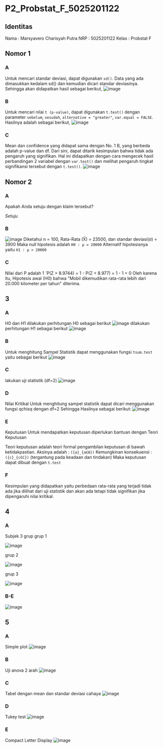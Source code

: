 # P2_Probstat_F_5025201122
## Identitas
Nama : Marsyavero Charisyah Putra
NRP : 5025201122
Kelas : Probstat F

## Nomor 1
### A
Untuk mencari standar deviasi, dapat digunakan `sd()`. Data yang ada dimasukkan kedalam sd() dan kemudian dicari standar deviasinya. Sehingga akan didapatkan hasil sebagai berikut,
![image](https://user-images.githubusercontent.com/72655925/170872031-8ed8f743-7655-481f-b80f-27182904cf7d.png)

### B
Untuk mencari nilai `t (p-value)`, dapat digunakan `t.test()` dengan parameter `sebelum`, `sesudah`, `alternative = "greater"`, `var.equal = FALSE`. Hasilnya adalah sebagai berikut,
![image](https://user-images.githubusercontent.com/72655925/170872151-e2ce0de9-ad7b-4623-8463-1244f33020f1.png)

### C 
Mean dan confidence yang didapat sama dengan No. 1 B, yang berbeda adalah p-value dan df. Dari sini, dapat ditarik kesimpulan bahwa tidak ada pengaruh yang signifikan. Hal ini didapatkan dengan cara mengecek hasil perbandingan 2 variabel dengan `var.test()` dan melihat pengaruh tingkat signifikansi tersebut dengan `t.test()`.
![image](https://user-images.githubusercontent.com/72655925/170872287-f0903987-3c44-41b3-ac32-3bb9f08092fd.png)

## Nomor 2
### A
Apakah Anda setuju dengan klaim tersebut?

*Setuju*
### B
![image](https://user-images.githubusercontent.com/72655925/170872914-a561b92f-2ffa-4dd9-9501-87a057ad2ff5.png)
Diketahui n = 100, Rata-Rata (X̄) = 23500, dan standar deviasi(σ) = 3900 Maka null hipotesis adalah
`H0 : μ = 20000`
Alternatif hipotesisnya yaitu
`H1 : μ > 20000`

### C
Nilai dari P adalah 1
`P(Z > 8.9744) = 1 - P(Z < 8.977)
= 1 - 1
= 0
Oleh karena itu, Hipotesis awal (H0) bahwa "Mobil dikemudikan rata-rata lebih dari 20.000 kilometer per tahun" diterima.

## 3
### A
H0 dan H1 dilakukan perhitungan H0 sebagai berikut
![image](https://user-images.githubusercontent.com/72655925/170874497-300f8856-b58f-43e3-a2b7-d114869bf4ef.png)
dilakukan perhitungan H1 sebagai berikut
![image](https://user-images.githubusercontent.com/72655925/170874556-095c8f1f-0691-46de-8352-855b731d44cd.png)

### B
 Untuk menghitung Sampel Statistik dapat menggunakan fungsi `tsum.test` yaitu sebagai berikut
![image]( https://user-images.githubusercontent.com/72655925/170874105-220ea352-7bb0-44a2-a6e8-bec890b7519b.png)

### C
lakukan uji statistik (df=2)
![image](https://user-images.githubusercontent.com/72655925/170874762-61908432-1e72-46ec-b358-ec982272b797.png)

### D
 Nilai Kritikal Untuk menghitung sampel statistik dapat dicari menggunakan fungsi qchisq dengan df=2 
Sehingga Hasilnya sebagai berikut:
![image](https://user-images.githubusercontent.com/72655925/170874399-3dba2267-fd33-4e38-9ab9-84354d9593ae.png)

### E
 Keputusan Untuk mendapatkan keputusan diperlukan bantuan dengan Teori Keputusan

Teori keputusan adalah teori formal pengambilan keputusan di bawah ketidakpastian. Aksinya adalah : `({a}_{a∈A})` Kemungkinan konsekuensi : `({c}_{c∈C})` (tergantung pada keadaan dan tindakan) Maka keputusan dapat dibuat dengan `t.test`
### F
Kesimpulan yang didapatkan yaitu perbedaan rata-rata yang terjadi tidak ada jika dilihat dari uji statistik dan akan ada tetapi tidak signifikan jika dipengaruhi nilai kritikal.

## 4
### A
Subjek 3 grup
grup 1

![image](https://user-images.githubusercontent.com/72655925/170875305-48ab9919-a20d-4971-9ea9-d58b8d888b8b.png)

grup 2

![image](https://user-images.githubusercontent.com/72655925/170875342-e77be3fa-25a3-4d61-ae77-4eaa67ed681e.png)

grup 3

![image](https://user-images.githubusercontent.com/72655925/170875393-43fc11dd-5e8f-4966-aed4-5226322f4133.png)

### B-E
![image](https://user-images.githubusercontent.com/72655925/170875507-78539c98-0e08-4b50-a48e-389ec68506c2.png)

## 5
### A
Simple plot
![image](https://user-images.githubusercontent.com/72655925/170875869-2bbfc19f-8475-4515-8e87-f4a4468bb2c7.png)

### B
Uji anova 2 arah
![image](https://user-images.githubusercontent.com/72655925/170875954-f1183b09-818e-4cbe-ab5e-c969ceb06b66.png)
### C
Tabel dengan mean dan standar deviasi cahaya
![image](https://user-images.githubusercontent.com/72655925/170876124-0429dc96-ace2-4cc4-b8c9-8d429d46f6a9.png)
### D
Tukey test
![image](https://user-images.githubusercontent.com/72655925/170876226-64be4423-ed57-4d2a-a2fb-0715918342dd.png)

### E
Compact Letter Display
![image](https://user-images.githubusercontent.com/72655925/170876323-1c058b45-a49e-46b5-891e-01a0454ed38a.png)
